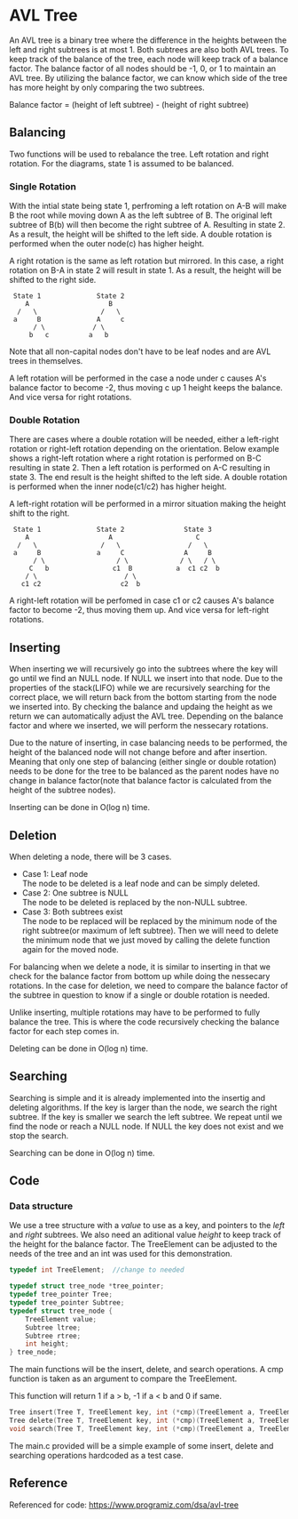 # AVL Tree

An AVL tree is a binary tree where the difference in the heights between the left and right subtrees is at most 1.
Both subtrees are also both AVL trees. To keep track of the balance of the tree, each node will keep track of a balance factor. The balance factor of all nodes should be -1, 0, or 1 to maintain an AVL tree. By utilizing the balance factor, we can know which side of the tree has more height by only comparing the two subtrees.

Balance factor = (height of left subtree) - (height of right subtree)

## Balancing
Two functions will be used to rebalance the tree. Left rotation and right rotation. For the diagrams, state 1 is assumed to be balanced.

### Single Rotation
With the intial state being state 1, perfroming a left rotation on A-B will make B the root while moving down A as the left subtree of B. The original left subtree of B(b) will then become the right subtree of A. Resulting in state 2. As a result, the height will be shifted to the left side. A double rotation is performed when the outer node(c) has higher height.

A right rotation is the same as left rotation but mirrored. In this case, a right rotation on B-A in state 2 will result in state 1. As a result, the height will be shifted to the right side.

     State 1              State 2
        A                    B 
      /   \                /   \
     a     B              A     c 
          / \            / \  
         b   c          a   b
Note that all non-capital nodes don't have to be leaf nodes and are AVL trees in themselves. 

A left rotation will be performed in the case a node under c causes A's balance factor to become -2, thus moving c up 1 height keeps the balance. And vice versa for right rotations.

### Double Rotation
There are cases where a double rotation will be needed, either a left-right rotation or right-left rotation depending on the orientation. Below example shows a right-left rotation where a right rotation is performed on B-C resulting in state 2. Then a left rotation is performed on A-C resulting in state 3. The end result is the height shifted to the left side. A double rotation is performed when the inner node(c1/c2) has higher height.

A left-right rotation will be performed in a mirror situation making the height shift to the right.

     State 1              State 2               State 3     
        A                    A                     C
      /   \                /   \                 /   \
     a     B              a     C               A     B
          / \                  / \             / \   / \
         C   b                c1  B           a  c1 c2  b
        / \                      / \
       c1 c2                    c2  b
A right-left rotation will be perfomed in case c1 or c2 causes A's balance factor to become -2, thus moving them up. And vice versa for left-right rotations.

## Inserting
When inserting we will recursively go into the subtrees where the key will go until we find an NULL node. If NULL we insert into that node. Due to the properties of the stack(LIFO) while we are recursively searching for the correct place, we will return back from the bottom starting from the node we inserted into. By checking the balance and updaing the height as we return we can automatically adjust the AVL tree. Depending on the balance factor and where we inserted, we will perform the nessecary rotations.

Due to the nature of inserting, in case balancing needs to be performed, the height of the balanced node will not change before and after insertion. Meaning that only one step of balancing (either single or double rotation) needs to be done for the tree to be balanced as the parent nodes have no change in balance factor(note that balance factor is calculated from the height of the subtree nodes).

Inserting can be done in O(log n) time.

## Deletion
When deleting a node, there will be 3 cases.
* Case 1: Leaf node
<br>The node to be deleted is a leaf node and can be simply deleted.
* Case 2: One subtree is NULL
<br>The node to be deleted is replaced by the non-NULL subtree.
* Case 3: Both subtrees exist
<br>The node to be replaced will be replaced by the minimum node of the right subtree(or maximum of left subtree). Then we will need to delete the minimum node that we just moved by calling the delete function again for the moved node.

For balancing when we delete a node, it is similar to inserting in that we check for the balance factor from bottom up while doing the nessecary rotations. In the case for deletion, we need to compare the balance factor of the subtree in question to know if a single or double rotation is needed.

Unlike inserting, multiple rotations may have to be performed to fully balance the tree. This is where the code recursively checking the balance factor for each step comes in.

Deleting can be done in O(log n) time.

## Searching
Searching is simple and it is already implemented into the insertig and deleting algorithms. If the key is larger than the node, we search the right subtree. If the key is smaller we search the left subtree. We repeat until we find the node or reach a NULL node. If NULL the key does not exist and we stop the search.

Searching can be done in O(log n) time.

## Code
### Data structure
We use a tree structure with a *value* to use as a key, and pointers to the *left* and *right* subtrees. We also need an aditional value *height* to keep track of the height for the balance factor.
The TreeElement can be adjusted to the needs of the tree and an int was used for this demonstration.
```c
typedef int TreeElement;  //change to needed

typedef struct tree_node *tree_pointer;
typedef tree_pointer Tree;
typedef tree_pointer Subtree;
typedef struct tree_node {
    TreeElement value;
    Subtree ltree;
    Subtree rtree;
    int height;
} tree_node;
```

The main functions will be the insert, delete, and search operations. A cmp function is taken as an argument to compare the TreeElement. 

This function will return 1 if a > b, -1 if a < b and 0 if same.
```c
Tree insert(Tree T, TreeElement key, int (*cmp)(TreeElement a, TreeElement b));
Tree delete(Tree T, TreeElement key, int (*cmp)(TreeElement a, TreeElement b));
void search(Tree T, TreeElement key, int (*cmp)(TreeElement a, TreeElement b));
```

The main.c provided will be a simple example of some insert, delete and searching operations hardcoded as a test case.

## Reference
Referenced for code: https://www.programiz.com/dsa/avl-tree